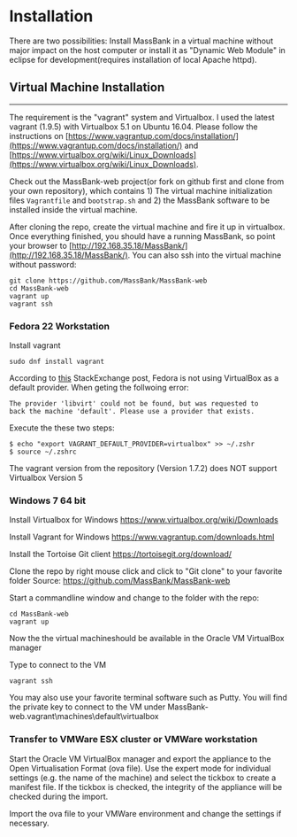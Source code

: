 # Installation

There are two possibilities: Install MassBank in a virtual machine
without major impact on the host computer or install it as "Dynamic Web Module"
in eclipse for development(requires installation of local Apache httpd).

## Virtual Machine Installation
----------------------------
The requirement is the "vagrant" system and Virtualbox. I used the latest vagrant (1.9.5) with Virtualbox 5.1 on 
Ubuntu 16.04. Please follow the instructions on [https://www.vagrantup.com/docs/installation/](https://www.vagrantup.com/docs/installation/) and [https://www.virtualbox.org/wiki/Linux_Downloads](https://www.virtualbox.org/wiki/Linux_Downloads).

Check out the MassBank-web project(or fork on github first and clone from your own repository), 
which contains 1) The virtual machine initialization files 
`Vagrantfile` and `bootstrap.sh` and 2) the MassBank software 
to be installed inside the virtual machine. 

After cloning the repo, create the virtual machine 
and fire it up in virtualbox. Once everything finished, 
you  should have a running MassBank, so point your browser 
to [http://192.168.35.18/MassBank/](http://192.168.35.18/MassBank/). You can also ssh into 
the virtual machine without password:

```
git clone https://github.com/MassBank/MassBank-web
cd MassBank-web 
vagrant up
vagrant ssh
```

### Fedora 22 Workstation

Install vagrant

```
sudo dnf install vagrant
```
According to [this](https://unix.stackexchange.com/questions/194691/use-virtualbox-provider-by-default-on-fedora-21) StackExchange post, Fedora is not using VirtualBox as a default provider.
When geting the follwoing error:
```
The provider 'libvirt' could not be found, but was requested to
back the machine 'default'. Please use a provider that exists.
```
Execute the these two steps:
```
$ echo "export VAGRANT_DEFAULT_PROVIDER=virtualbox" >> ~/.zshr
$ source ~/.zshrc
```
The vagrant version from the repository (Version 1.7.2) does NOT support Virtualbox Version 5


### Windows 7 64 bit
Install Virtualbox for Windows
https://www.virtualbox.org/wiki/Downloads

Install Vagrant for Windows
https://www.vagrantup.com/downloads.html

Install the Tortoise Git client
https://tortoisegit.org/download/

Clone the repo by right mouse click and click to "Git clone" to your favorite folder 
Source: https://github.com/MassBank/MassBank-web

Start a commandline window and change to the folder with the repo:
```
cd MassBank-web
vagrant up
```
Now the the virtual machineshould be available in the Oracle VM VirtualBox manager

Type to connect to the VM
```
vagrant ssh
```
You may also use your favorite terminal software such as Putty. You will find the private key to connect to the VM under
MassBank-web\.vagrant\machines\default\virtualbox

### Transfer to VMWare ESX cluster or VMWare workstation
Start the Oracle VM VirtualBox manager and export the appliance to the Open Virtualisation Format (ova file).
Use the expert mode for individual settings (e.g. the name of the machine) and select the tickbox to create a manifest file.
If the tickbox is checked, the integrity of the appliance will be checked during the import.

Import the ova file to your VMWare environment and change the settings if necessary.

